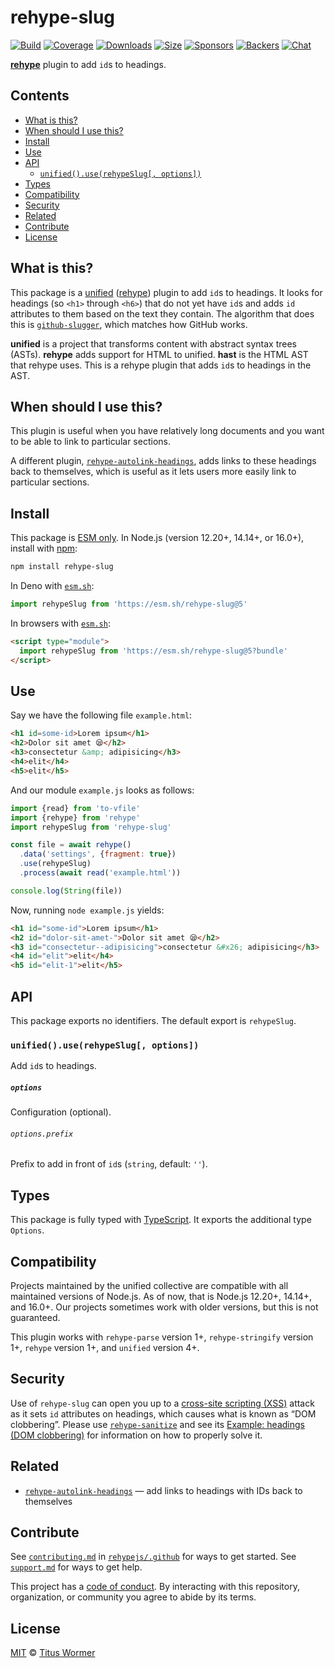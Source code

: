 # rehype-slug

[![Build][build-badge]][build]
[![Coverage][coverage-badge]][coverage]
[![Downloads][downloads-badge]][downloads]
[![Size][size-badge]][size]
[![Sponsors][sponsors-badge]][collective]
[![Backers][backers-badge]][collective]
[![Chat][chat-badge]][chat]

**[rehype][]** plugin to add `id`s to headings.

## Contents

*   [What is this?](#what-is-this)
*   [When should I use this?](#when-should-i-use-this)
*   [Install](#install)
*   [Use](#use)
*   [API](#api)
    *   [`unified().use(rehypeSlug[, options])`](#unifieduserehypeslug-options)
*   [Types](#types)
*   [Compatibility](#compatibility)
*   [Security](#security)
*   [Related](#related)
*   [Contribute](#contribute)
*   [License](#license)

## What is this?

This package is a [unified][] ([rehype][]) plugin to add `id`s to headings.
It looks for headings (so `<h1>` through `<h6>`) that do not yet have `id`s
and adds `id` attributes to them based on the text they contain.
The algorithm that does this is [`github-slugger`][github-slugger], which
matches how GitHub works.

**unified** is a project that transforms content with abstract syntax trees
(ASTs).
**rehype** adds support for HTML to unified.
**hast** is the HTML AST that rehype uses.
This is a rehype plugin that adds `id`s to headings in the AST.

## When should I use this?

This plugin is useful when you have relatively long documents and you want to be
able to link to particular sections.

A different plugin, [`rehype-autolink-headings`][rehype-autolink-headings], adds
links to these headings back to themselves, which is useful as it lets users
more easily link to particular sections.

## Install

This package is [ESM only](https://gist.github.com/sindresorhus/a39789f98801d908bbc7ff3ecc99d99c).
In Node.js (version 12.20+, 14.14+, or 16.0+), install with [npm][]:

```sh
npm install rehype-slug
```

In Deno with [`esm.sh`][esmsh]:

```js
import rehypeSlug from 'https://esm.sh/rehype-slug@5'
```

In browsers with [`esm.sh`][esmsh]:

```html
<script type="module">
  import rehypeSlug from 'https://esm.sh/rehype-slug@5?bundle'
</script>
```

## Use

Say we have the following file `example.html`:

```html
<h1 id=some-id>Lorem ipsum</h1>
<h2>Dolor sit amet 😪</h2>
<h3>consectetur &amp; adipisicing</h3>
<h4>elit</h4>
<h5>elit</h5>
```

And our module `example.js` looks as follows:

```js
import {read} from 'to-vfile'
import {rehype} from 'rehype'
import rehypeSlug from 'rehype-slug'

const file = await rehype()
  .data('settings', {fragment: true})
  .use(rehypeSlug)
  .process(await read('example.html'))

console.log(String(file))
```

Now, running `node example.js` yields:

```html
<h1 id="some-id">Lorem ipsum</h1>
<h2 id="dolor-sit-amet-">Dolor sit amet 😪</h2>
<h3 id="consectetur--adipisicing">consectetur &#x26; adipisicing</h3>
<h4 id="elit">elit</h4>
<h5 id="elit-1">elit</h5>
```

## API

This package exports no identifiers.
The default export is `rehypeSlug`.

### `unified().use(rehypeSlug[, options])`

Add `id`s to headings.

##### `options`

Configuration (optional).

###### `options.prefix`

Prefix to add in front of `id`s (`string`, default: `''`).

## Types

This package is fully typed with [TypeScript][].
It exports the additional type `Options`.

## Compatibility

Projects maintained by the unified collective are compatible with all maintained
versions of Node.js.
As of now, that is Node.js 12.20+, 14.14+, and 16.0+.
Our projects sometimes work with older versions, but this is not guaranteed.

This plugin works with `rehype-parse` version 1+, `rehype-stringify` version 1+,
`rehype` version 1+, and `unified` version 4+.

## Security

Use of `rehype-slug` can open you up to a [cross-site scripting (XSS)][xss]
attack as it sets `id` attributes on headings, which causes what is known
as “DOM clobbering”.
Please use [`rehype-sanitize`][rehype-sanitize] and see its
[Example: headings (DOM clobbering)][rehype-sanitize-example] for information on
how to properly solve it.

## Related

*   [`rehype-autolink-headings`][rehype-autolink-headings]
    — add links to headings with IDs back to themselves

## Contribute

See [`contributing.md`][contributing] in [`rehypejs/.github`][health] for ways
to get started.
See [`support.md`][support] for ways to get help.

This project has a [code of conduct][coc].
By interacting with this repository, organization, or community you agree to
abide by its terms.

## License

[MIT][license] © [Titus Wormer][author]

<!-- Definitions -->

[build-badge]: https://github.com/rehypejs/rehype-slug/workflows/main/badge.svg

[build]: https://github.com/rehypejs/rehype-slug/actions

[coverage-badge]: https://img.shields.io/codecov/c/github/rehypejs/rehype-slug.svg

[coverage]: https://codecov.io/github/rehypejs/rehype-slug

[downloads-badge]: https://img.shields.io/npm/dm/rehype-slug.svg

[downloads]: https://www.npmjs.com/package/rehype-slug

[size-badge]: https://img.shields.io/bundlephobia/minzip/rehype-slug.svg

[size]: https://bundlephobia.com/result?p=rehype-slug

[sponsors-badge]: https://opencollective.com/unified/sponsors/badge.svg

[backers-badge]: https://opencollective.com/unified/backers/badge.svg

[collective]: https://opencollective.com/unified

[chat-badge]: https://img.shields.io/badge/chat-discussions-success.svg

[chat]: https://github.com/rehypejs/rehype/discussions

[npm]: https://docs.npmjs.com/cli/install

[esmsh]: https://esm.sh

[health]: https://github.com/rehypejs/.github

[contributing]: https://github.com/rehypejs/.github/blob/HEAD/contributing.md

[support]: https://github.com/rehypejs/.github/blob/HEAD/support.md

[coc]: https://github.com/rehypejs/.github/blob/HEAD/code-of-conduct.md

[license]: license

[author]: https://wooorm.com

[typescript]: https://www.typescriptlang.org

[unified]: https://github.com/unifiedjs/unified

[rehype]: https://github.com/rehypejs/rehype

[xss]: https://en.wikipedia.org/wiki/Cross-site_scripting

[github-slugger]: https://github.com/Flet/github-slugger

[rehype-autolink-headings]: https://github.com/rehypejs/rehype-autolink-headings

[rehype-sanitize]: https://github.com/rehypejs/rehype-sanitize

[rehype-sanitize-example]: https://github.com/rehypejs/rehype-sanitize#example-headings-dom-clobbering
